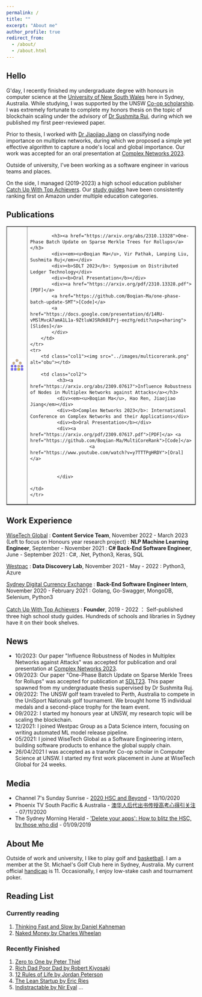 ```yaml
---
permalink: /
title: ""
excerpt: "About me"
author_profile: true
redirect_from:
  - /about/
  - /about.html
---
```


## Hello

G'day, I recently finished my undergraduate degree with honours in computer science at the [University of New South Wales](https://www.unsw.edu.au/) here in Sydney, Australia. While studying, I was supported by the UNSW [Co-op scholarship](https://www.co-op.unsw.edu.au/). I was extremely fortunate to complete my honors thesis on the topic of blockchain scaling under the advisory of [Dr Sushmita Ruj](https://research.unsw.edu.au/people/dr-sushmita-ruj-0), during which we published my first peer-reviewed paper.

Prior to thesis, I worked with [Dr Jiaojiao Jiang](https://research.unsw.edu.au/people/dr-jiaojiao-jiang) on classifying node importance on multiplex networks, during which we proposed a simple yet effective algorithm to capture a node's local and global importance. Our work was accepted for an oral presentation at [Complex Networks 2023](https://complexnetworks.org/).

Outside of university, I've been working as a software engineer in various teams and places.

<!-- ### Why Blockchain?

Early on in my undergraduate studies, I interests leaned more towards machine learning and data science. In 2021, at the height of the NFT bull market, I experience first hand the poor scalability issue of Ethereum by paying $90 gas fee on a $30 NFT ([view tx here](https://etherscan.io/tx/0x31fc76f46eee32d9ea8142faf1fe30414c04a5e96744dde8e8e96a8ce99290f5)). Overlooking the hype and the FUD during the bull market, I began learning about the fundamentals of blockchain.

Right before it was time to select my thesis topic, I took a blockchain software course ([COMP6452](https://www.handbook.unsw.edu.au/undergraduate/courses/2024/COMP6452?year=2024)) that completely changed my outlook on the potential impact of blockchain technology. I see blockchain as a tool to democratize global finance participation. -->

On the side, I managed (2019-2023) a high school education publisher [Catch Up With Top Achievers](http://Top-Achievers.com.au "Catch Up With Top Achievers"). Our [study guides](https://www.amazon.com.au/s?k=Tree+Niu+Bee+Pty.Ltd&i=digital-text&dc&ref=a9_asc_1 "Study guides") have been consistently ranking first on Amazon under multiple education categories.

## Publications

<table border="1">
    <tr>
        <td class="col1"><img src="../images/obu.png" alt="obu"></td>
        <td class="col2">
        
            <h3><a href="https://arxiv.org/abs/2310.13328">One-Phase Batch Update on Sparse Merkle Trees for Rollups</a></h3>
            <div><em><u>Boqian Ma</u>, Vir Pathak, Lanping Liu, Sushmita Ruj</em></div>
            <div><b>SDLT 2023</b>: Symposium on Distributed Ledger Technology</div>
            <div><b>Oral Presentation</b></div>
            <div><a href="https://arxiv.org/pdf/2310.13328.pdf">[PDF]</a> 
            <a href="https://github.com/Boqian-Ma/one-phase-batch-update-SMT">[Code]</a>
            <a href="https://docs.google.com/presentation/d/14RU-vMSlMvcA7amA1L1a-9ZtluWJSRdk01Prj-eezYg/edit?usp=sharing">[Slides]</a>             
            </div>
        </td>
    </tr>
    <tr>
        <td class="col1"><img src="../images/multicorerank.png" alt="obu"></td>

        <td class="col2">
              <h3><a href="https://arxiv.org/abs/2309.07617">Influence Robustness of Nodes in Multiplex Networks against Attacks</a></h3>
              <div><em><u>Boqian Ma</u>, Hao Ren, Jiaojiao Jiang</em></div>
              <div><b>Complex Networks 2023</b>: International Conference on Complex Networks and their Applications</div>
              <div><b>Oral Presentation</b></div>
              <div><a href="https://arxiv.org/pdf/2309.07617.pdf">[PDF]</a> <a href="https://github.com/Boqian-Ma/MultiCoreRank">[Code]</a>
                          <a href="https://www.youtube.com/watch?v=y7TTTPgHRDY">[Oral]</a>


              </div>

    </td>
    </tr>

</table>

## Work Experience

[WiseTech Global](https://www.wisetechglobal.com/ "WiseTech Global")
: **Content Service Team**, November 2022 - March 2023 (Left to focus on Honours year research project)
: **NLP Machine Learning Engineer**, September - November 2021
: **C# Back-End Software Engineer**, June - September 2021
: C#, .Net, Python3, Keras, SQL

[Westpac](https://www.westpac.com.au/ "Westpac")
: **Data Discovery Lab**, November 2021 - May - 2022
: Python3, Azure

[Sydney Digital Currency Exchange](https://exchange.sdce.com.au/ "SDCE")
: **Back-End Software Engineer Intern**, November 2020 - February 2021
: Golang, Go-Swagger, MongoDB, Selenium, Python3

[Catch Up With Top Achievers](https://Top-Achievers.com.au/ "Catch Up With Top Achievers")
: **Founder**, 2019 - 2022
： Self-published three high school study guides. Hundreds of schools and libraries in Sydney have it on their book shelves.

## News

- 10/2023: Our paper "Influence Robustness of Nodes in Multiplex Networks against Attacks" was accepted for publication and oral presentation at [Complex Networks 2023](https://complexnetworks.org/).
- 09/2023: Our paper "One-Phase Batch Update on Sparse Merkle Trees for Rollups" was accepted for publication at [SDLT23](https://symposium-dlt.org/). This paper spawned from my undergraduate thesis supervised by Dr Sushmita Ruj.
- 09/2022: The UNSW golf team traveled to Perth, Australia to compete in the UniSport Nationals golf tournament. We brought home 15 individual medals and a second-place trophy for the team event.
- 09/2022: I started my honours year at UNSW, my research topic will be scaling the blockchain.
- 12/2021: I joined Westpac Group as a Data Science intern, focusing on writing automated ML model release pipeline.
- 05/2021: I joined WiseTech Global as a Software Engineering intern, building software products to enhance the global supply chain.
- 26/04/2021 I was accepted as a transfer Co-op scholar in Computer Science at UNSW. I started my first work placement in June at WiseTech Global for 24 weeks.

## Media

- Channel 7's Sunday Sunrise - [2020 HSC and Beyond](https://www.youtube.com/watch?v=dv0kiEdhMyc&t=3s) - 13/10/2020
- Phoenix TV South Pacific & Australia - [澳华人后代出书传授高考心得引关注](https://www.youtube.com/watch?v=woUTLiO1TIs) - 07/11/2020
- The Sydney Morning Herald - ['Delete your apps': How to blitz the HSC, by those who did](https://www.smh.com.au/education/delete-your-apps-how-to-blitz-the-hsc-by-those-who-did-20190829-p52m0t.html) - 01/09/2019

## About Me

Outside of work and university, I like to play golf and [basketball](https://www.instagram.com/p/CqcAyGOPRsA/). I am a member at the St. Michael's Golf Club here in Sydney, Australia. My current official [handicap](https://www.golf.org.au/handicap/?golfLinkNo=2012203208) is 11. Occasionally, I enjoy low-stake cash and tournament poker.

## Reading List

### Currently reading

1. [Thinking Fast and Slow by Daniel Kahneman](https://www.penguin.com.au/books/thinking-fast-and-slow-9780141033570)
2. [Naked Money by Charles Wheelan ](https://www.amazon.com/Naked-Money-Revealing-Financial-System/dp/0393353737)

### Recently Finished

1. [Zero to One by Peter Thiel](https://www.penguin.com.au/books/zero-to-one-9780753555200)
2. [Rich Dad Poor Dad by Robert Kiyosaki](https://www.richdad.com/)
3. [12 Rules of Life by Jordan Peterson](https://www.jordanbpeterson.com/12-rules-for-life/)
4. [The Lean Startup by Eric Ries](http://theleanstartup.com/)
5. [Indistractable by Nir Eyal](https://www.nirandfar.com/indistractable/)
   ...
   <!-- <br> -->
   <!-- <script type="text/javascript" src="https://free-hit-counters.net/count/8hbb"></script> -->
